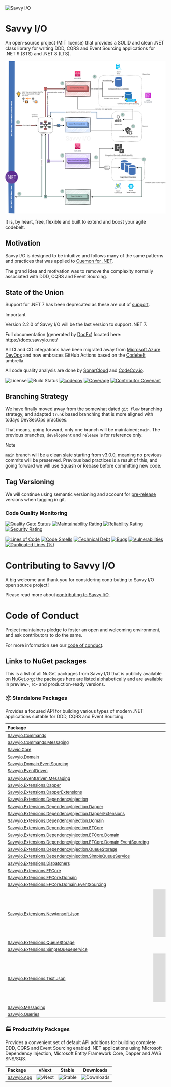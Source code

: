 ![Savvy I/O](.nuget/Savvyio.Core/icon.png)

# Savvy I/O

An open-source project (MIT license) that provides a SOLID and clean .NET class library for writing DDD, CQRS and Event Sourcing applications for .NET 9 (STS) and .NET 8 (LTS).

![Savvy I/O Flow](.assets/savvyio.png)

It is, by heart, free, flexible and built to extend and boost your agile codebelt.

## Motivation

Savvy I/O is designed to be intuitive and follows many of the same patterns and practices that was applied to [Cuemon for .NET](https://github.com/gimlichael/Cuemon).

The grand idea and motivation was to remove the complexity normally associated with DDD, CQRS and Event Sourcing.

## State of the Union

Support for .NET 7 has been deprecated as these are out of [support](https://endoflife.date/dotnet).

> [!IMPORTANT]
> Version 2.2.0 of Savvy I/O will be the last version to support .NET 7.

Full documentation (generated by [DocFx](https://github.com/dotnet/docfx)) located here: https://docs.savvyio.net/

All CI and CD integrations have been migrated away from [Microsoft Azure DevOps](https://azure.microsoft.com/en-us/services/devops/) and now embraces GitHub Actions based on the [Codebelt](https://github.com/codebeltnet) umbrella.

All code quality analysis are done by [SonarCloud](https://sonarcloud.io/) and [CodeCov.io](https://codecov.io/).

![License](https://img.shields.io/github/license/codebeltnet/savvyio) ![Build Status](https://github.com/codebeltnet/savvyio/actions/workflows/pipelines.yml/badge.svg?branch=main) [![codecov](https://codecov.io/gh/codebeltnet/savvyio/branch/development/graph/badge.svg)](https://codecov.io/gh/codebeltnet/classlib-savvyio) [![Coverage](https://sonarcloud.io/api/project_badges/measure?project=savvyio&metric=coverage)](https://sonarcloud.io/dashboard?id=savvyio) [![Contributor Covenant](https://img.shields.io/badge/Contributor%20Covenant-2.0-4baaaa.svg)](.github/CODE_OF_CONDUCT.md)

## Branching Strategy

We have finally moved away from the somewhat dated `git flow` branching strategy, and adapted `trunk` based branching that is more aligned with todays DevSecOps practices.

That means, going forward, only one branch will be maintained; `main`. The previous branches, `development` and `release` is for reference only.

> [!NOTE]
> `main` branch will be a clean slate starting from v3.0.0, meaning no previous commits will be preserved. Previous bad practices is a result of this, and going forward we will use Squash or Rebase before committing new code.

## Tag Versioning

We will continue using semantic versioning and account for [pre-release](https://docs.microsoft.com/en-us/nuget/concepts/package-versioning#pre-release-versions) versions when tagging in git.

### Code Quality Monitoring

[![Quality Gate Status](https://sonarcloud.io/api/project_badges/measure?project=savvyio&metric=alert_status)](https://sonarcloud.io/dashboard?id=savvyio) [![Maintainability Rating](https://sonarcloud.io/api/project_badges/measure?project=savvyio&metric=sqale_rating)](https://sonarcloud.io/dashboard?id=savvyio) [![Reliability Rating](https://sonarcloud.io/api/project_badges/measure?project=savvyio&metric=reliability_rating)](https://sonarcloud.io/dashboard?id=savvyio) [![Security Rating](https://sonarcloud.io/api/project_badges/measure?project=savvyio&metric=security_rating)](https://sonarcloud.io/dashboard?id=savvyio)

[![Lines of Code](https://sonarcloud.io/api/project_badges/measure?project=savvyio&metric=ncloc)](https://sonarcloud.io/dashboard?id=savvyio) [![Code Smells](https://sonarcloud.io/api/project_badges/measure?project=savvyio&metric=code_smells)](https://sonarcloud.io/dashboard?id=savvyio) [![Technical Debt](https://sonarcloud.io/api/project_badges/measure?project=savvyio&metric=sqale_index)](https://sonarcloud.io/dashboard?id=savvyio) [![Bugs](https://sonarcloud.io/api/project_badges/measure?project=savvyio&metric=bugs)](https://sonarcloud.io/dashboard?id=savvyio) [![Vulnerabilities](https://sonarcloud.io/api/project_badges/measure?project=savvyio&metric=vulnerabilities)](https://sonarcloud.io/dashboard?id=savvyio) [![Duplicated Lines (%)](https://sonarcloud.io/api/project_badges/measure?project=savvyio&metric=duplicated_lines_density)](https://sonarcloud.io/dashboard?id=savvyio)

# Contributing to Savvy I/O

A big welcome and thank you for considering contributing to Savvy I/O open source project!

Please read more about [contributing to Savvy I/O](.github/CONTRIBUTING.md).

# Code of Conduct

Project maintainers pledge to foster an open and welcoming environment, and ask contributors to do the same.

For more information see our [code of conduct](.github/CODE_OF_CONDUCT.md).

## Links to NuGet packages

This is a list of all NuGet packages from Savvy I/O that is publicly available on [NuGet.org](https://www.nuget.org/packages?q=savvyio); the packages here are listed alphabetically and are available in preview-, rc- and production-ready versions.

### 📦 Standalone Packages

Provides a focused API for building various types of modern .NET applications suitable for DDD, CQRS and Event Sourcing.

|Package|vNext|Stable|Downloads|
|:--|:-:|:-:|:-:|
| <font size="2">[Savvyio.Commands](https://www.nuget.org/packages/Savvyio.Commands/)</font> | ![vNext](https://img.shields.io/nuget/vpre/Savvyio.Commands?logo=nuget) | ![Stable](https://img.shields.io/nuget/v/Savvyio.Commands?logo=nuget) | ![Downloads](https://img.shields.io/nuget/dt/Savvyio.Commands?color=blueviolet&logo=nuget) |
| <font size="2">[Savvyio.Commands.Messaging](https://www.nuget.org/packages/Savvyio.Commands.Messaging/)</font> | ![vNext](https://img.shields.io/nuget/vpre/Savvyio.Commands.Messaging?logo=nuget) | ![Stable](https://img.shields.io/nuget/v/Savvyio.Commands.Messaging?logo=nuget) | ![Downloads](https://img.shields.io/nuget/dt/Savvyio.Commands.Messaging?color=blueviolet&logo=nuget) |
| <font size="2">[Savvio.Core](https://www.nuget.org/packages/Savvyio.Core/)</font> | ![vNext](https://img.shields.io/nuget/vpre/Savvyio.Core?logo=nuget) | ![Stable](https://img.shields.io/nuget/v/Savvyio.Core?logo=nuget) | ![Downloads](https://img.shields.io/nuget/dt/Savvyio.Core?color=blueviolet&logo=nuget) |
| <font size="2">[Savvyio.Domain](https://www.nuget.org/packages/Savvyio.Domain/)</font> | ![vNext](https://img.shields.io/nuget/vpre/Savvyio.Domain?logo=nuget) | ![Stable](https://img.shields.io/nuget/v/Savvyio.Domain?logo=nuget) | ![Downloads](https://img.shields.io/nuget/dt/Savvyio.Domain?color=blueviolet&logo=nuget) |
| <font size="2">[Savvyio.Domain.EventSourcing](https://www.nuget.org/packages/Savvyio.Domain.EventSourcing/)</font> | ![vNext](https://img.shields.io/nuget/vpre/Savvyio.Domain.EventSourcing?logo=nuget) | ![Stable](https://img.shields.io/nuget/v/Savvyio.Domain.EventSourcing?logo=nuget) | ![Downloads](https://img.shields.io/nuget/dt/Savvyio.Domain.EventSourcing?color=blueviolet&logo=nuget) |
| <font size="2">[Savvyio.EventDriven](https://www.nuget.org/packages/Savvyio.EventDriven/)</font> | ![vNext](https://img.shields.io/nuget/vpre/Savvyio.EventDriven?logo=nuget) | ![Stable](https://img.shields.io/nuget/v/Savvyio.EventDriven?logo=nuget) | ![Downloads](https://img.shields.io/nuget/dt/Savvyio.EventDriven?color=blueviolet&logo=nuget) |
| <font size="2">[Savvyio.EventDriven.Messaging](https://www.nuget.org/packages/Savvyio.EventDriven.Messaging/)</font> | ![vNext](https://img.shields.io/nuget/vpre/Savvyio.EventDriven.Messaging?logo=nuget) | ![Stable](https://img.shields.io/nuget/v/Savvyio.EventDriven.Messaging?logo=nuget) | ![Downloads](https://img.shields.io/nuget/dt/Savvyio.EventDriven.Messaging?color=blueviolet&logo=nuget) |
| <font size="2">[Savvyio.Extensions.Dapper](https://www.nuget.org/packages/Savvyio.Extensions.Dapper/)</font> | ![vNext](https://img.shields.io/nuget/vpre/Savvyio.Extensions.Dapper?logo=nuget) | ![Stable](https://img.shields.io/nuget/v/Savvyio.Extensions.Dapper?logo=nuget) | ![Downloads](https://img.shields.io/nuget/dt/Savvyio.Extensions.Dapper?color=blueviolet&logo=nuget) |
| <font size="2">[Savvyio.Extensions.DapperExtensions](https://www.nuget.org/packages/Savvyio.Extensions.DapperExtensions/)</font> | ![vNext](https://img.shields.io/nuget/vpre/Savvyio.Extensions.DapperExtensions?logo=nuget) | ![Stable](https://img.shields.io/nuget/v/Savvyio.Extensions.DapperExtensions?logo=nuget) | ![Downloads](https://img.shields.io/nuget/dt/Savvyio.Extensions.DapperExtensions?color=blueviolet&logo=nuget) |
| <font size="2">[Savvyio.Extensions.DependencyInjection](https://www.nuget.org/packages/Savvyio.Extensions.DependencyInjection/)</font> | ![vNext](https://img.shields.io/nuget/vpre/Savvyio.Extensions.DependencyInjection?logo=nuget) | ![Stable](https://img.shields.io/nuget/v/Savvyio.Extensions.DependencyInjection?logo=nuget) | ![Downloads](https://img.shields.io/nuget/dt/Savvyio.Extensions.DependencyInjection?color=blueviolet&logo=nuget) |
| <font size="2">[Savvyio.Extensions.DependencyInjection.Dapper](https://www.nuget.org/packages/Savvyio.Extensions.DependencyInjection.Dapper/)</font> | ![vNext](https://img.shields.io/nuget/vpre/Savvyio.Extensions.DependencyInjection.Dapper?logo=nuget) | ![Stable](https://img.shields.io/nuget/v/Savvyio.Extensions.DependencyInjection.Dapper?logo=nuget) | ![Downloads](https://img.shields.io/nuget/dt/Savvyio.Extensions.DependencyInjection.Dapper?color=blueviolet&logo=nuget) |
| <font size="2">[Savvyio.Extensions.DependencyInjection.DapperExtensions](https://www.nuget.org/packages/Savvyio.Extensions.DependencyInjection.DapperExtensions/)</font> | ![vNext](https://img.shields.io/nuget/vpre/Savvyio.Extensions.DependencyInjection.DapperExtensions?logo=nuget) | ![Stable](https://img.shields.io/nuget/v/Savvyio.Extensions.DependencyInjection.DapperExtensions?logo=nuget) | ![Downloads](https://img.shields.io/nuget/dt/Savvyio.Extensions.DependencyInjection.DapperExtensions?color=blueviolet&logo=nuget) |
| <font size="2">[Savvyio.Extensions.DependencyInjection.Domain](https://www.nuget.org/packages/Savvyio.Extensions.DependencyInjection.Domain/)</font> | ![vNext](https://img.shields.io/nuget/vpre/Savvyio.Extensions.DependencyInjection.Domain?logo=nuget) | ![Stable](https://img.shields.io/nuget/v/Savvyio.Extensions.DependencyInjection.Domain?logo=nuget) | ![Downloads](https://img.shields.io/nuget/dt/Savvyio.Extensions.DependencyInjection.Domain?color=blueviolet&logo=nuget) |
| <font size="2">[Savvyio.Extensions.DependencyInjection.EFCore](https://www.nuget.org/packages/Savvyio.Extensions.DependencyInjection.EFCore/)</font> | ![vNext](https://img.shields.io/nuget/vpre/Savvyio.Extensions.DependencyInjection.EFCore?logo=nuget) | ![Stable](https://img.shields.io/nuget/v/Savvyio.Extensions.DependencyInjection.EFCore?logo=nuget) | ![Downloads](https://img.shields.io/nuget/dt/Savvyio.Extensions.DependencyInjection.EFCore?color=blueviolet&logo=nuget) |
| <font size="2">[Savvyio.Extensions.DependencyInjection.EFCore.Domain](https://www.nuget.org/packages/Savvyio.Extensions.DependencyInjection.EFCore.Domain/)</font> | ![vNext](https://img.shields.io/nuget/vpre/Savvyio.Extensions.DependencyInjection.EFCore.Domain?logo=nuget) | ![Stable](https://img.shields.io/nuget/v/Savvyio.Extensions.DependencyInjection.EFCore.Domain?logo=nuget) | ![Downloads](https://img.shields.io/nuget/dt/Savvyio.Extensions.DependencyInjection.EFCore.Domain?color=blueviolet&logo=nuget) |
| <font size="2">[Savvyio.Extensions.DependencyInjection.EFCore.Domain.EventSourcing](https://www.nuget.org/packages/Savvyio.Extensions.DependencyInjection.EFCore.Domain.EventSourcing/)</font> | ![vNext](https://img.shields.io/nuget/vpre/Savvyio.Extensions.DependencyInjection.EFCore.Domain.EventSourcing?logo=nuget) | ![Stable](https://img.shields.io/nuget/v/Savvyio.Extensions.DependencyInjection.EFCore.Domain.EventSourcing?logo=nuget) | ![Downloads](https://img.shields.io/nuget/dt/Savvyio.Extensions.DependencyInjection.EFCore.Domain.EventSourcing?color=blueviolet&logo=nuget) |
| <font size="2">[Savvyio.Extensions.DependencyInjection.QueueStorage](https://www.nuget.org/packages/Savvyio.Extensions.DependencyInjection.QueueStorage/)</font> | ![vNext](https://img.shields.io/nuget/vpre/Savvyio.Extensions.DependencyInjection.QueueStorage?logo=nuget) | ![Stable](https://img.shields.io/nuget/v/Savvyio.Extensions.DependencyInjection.QueueStorage?logo=nuget) | ![Downloads](https://img.shields.io/nuget/dt/Savvyio.Extensions.DependencyInjection.QueueStorage?color=blueviolet&logo=nuget) |
| <font size="2">[Savvyio.Extensions.DependencyInjection.SimpleQueueService](https://www.nuget.org/packages/Savvyio.Extensions.DependencyInjection.SimpleQueueService/)</font> | ![vNext](https://img.shields.io/nuget/vpre/Savvyio.Extensions.DependencyInjection.SimpleQueueService?logo=nuget) | ![Stable](https://img.shields.io/nuget/v/Savvyio.Extensions.DependencyInjection.SimpleQueueService?logo=nuget) | ![Downloads](https://img.shields.io/nuget/dt/Savvyio.Extensions.DependencyInjection.SimpleQueueService?color=blueviolet&logo=nuget) |
| <font size="2">[Savvyio.Extensions.Dispatchers](https://www.nuget.org/packages/Savvyio.Extensions.Dispatchers/)</font> | ![vNext](https://img.shields.io/nuget/vpre/Savvyio.Extensions.Dispatchers?logo=nuget) | ![Stable](https://img.shields.io/nuget/v/Savvyio.Extensions.Dispatchers?logo=nuget) | ![Downloads](https://img.shields.io/nuget/dt/Savvyio.Extensions.Dispatchers?color=blueviolet&logo=nuget) |
| <font size="2">[Savvyio.Extensions.EFCore](https://www.nuget.org/packages/Savvyio.Extensions.EFCore/)</font> | ![vNext](https://img.shields.io/nuget/vpre/Savvyio.Extensions.EFCore?logo=nuget) | ![Stable](https://img.shields.io/nuget/v/Savvyio.Extensions.EFCore?logo=nuget) | ![Downloads](https://img.shields.io/nuget/dt/Savvyio.Extensions.EFCore?color=blueviolet&logo=nuget) |
| <font size="2">[Savvyio.Extensions.EFCore.Domain](https://www.nuget.org/packages/Savvyio.Extensions.EFCore.Domain/)</font> | ![vNext](https://img.shields.io/nuget/vpre/Savvyio.Extensions.EFCore.Domain?logo=nuget) | ![Stable](https://img.shields.io/nuget/v/Savvyio.Extensions.EFCore.Domain?logo=nuget) | ![Downloads](https://img.shields.io/nuget/dt/Savvyio.Extensions.EFCore.Domain?color=blueviolet&logo=nuget) |
| <font size="2">[Savvyio.Extensions.EFCore.Domain.EventSourcing](https://www.nuget.org/packages/Savvyio.Extensions.EFCore.Domain.EventSourcing/)</font> | ![vNext](https://img.shields.io/nuget/vpre/Savvyio.Extensions.EFCore.Domain.EventSourcing?logo=nuget) | ![Stable](https://img.shields.io/nuget/v/Savvyio.Extensions.EFCore.Domain.EventSourcing?logo=nuget) | ![Downloads](https://img.shields.io/nuget/dt/Savvyio.Extensions.EFCore.Domain.EventSourcing?color=blueviolet&logo=nuget) |
| <font size="2">[Savvyio.Extensions.Newtonsoft.Json](https://www.nuget.org/packages/Savvyio.Extensions.Newtonsoft.Json/)</font> | ![vNext](https://img.shields.io/nuget/vpre/Savvyio.Extensions.Newtonsoft.Json?logo=nuget) | ![Stable](https://img.shields.io/nuget/v/Savvyio.Extensions.Newtonsoft.Json?logo=nuget) | ![Downloads](https://img.shields.io/nuget/dt/Savvyio.Extensions.Newtonsoft.Json?color=blueviolet&logo=nuget) |
| <font size="2">[Savvyio.Extensions.QueueStorage](https://www.nuget.org/packages/Savvyio.Extensions.QueueStorage/)</font> | ![vNext](https://img.shields.io/nuget/vpre/Savvyio.Extensions.QueueStorage?logo=nuget) | ![Stable](https://img.shields.io/nuget/v/Savvyio.Extensions.QueueStorage?logo=nuget) | ![Downloads](https://img.shields.io/nuget/dt/Savvyio.Extensions.QueueStorage?color=blueviolet&logo=nuget) |
| <font size="2">[Savvyio.Extensions.SimpleQueueService](https://www.nuget.org/packages/Savvyio.Extensions.SimpleQueueService/)</font> | ![vNext](https://img.shields.io/nuget/vpre/Savvyio.Extensions.SimpleQueueService?logo=nuget) | ![Stable](https://img.shields.io/nuget/v/Savvyio.Extensions.SimpleQueueService?logo=nuget) | ![Downloads](https://img.shields.io/nuget/dt/Savvyio.Extensions.SimpleQueueService?color=blueviolet&logo=nuget) |
| <font size="2">[Savvyio.Extensions.Text.Json](https://www.nuget.org/packages/Savvyio.Extensions.Text.Json/)</font> | ![vNext](https://img.shields.io/nuget/vpre/Savvyio.Extensions.Text.Json?logo=nuget) | ![Stable](https://img.shields.io/nuget/v/Savvyio.Extensions.Text.Json?logo=nuget) | ![Downloads](https://img.shields.io/nuget/dt/Savvyio.Extensions.Text.Json?color=blueviolet&logo=nuget) |
| <font size="2">[Savvyio.Messaging](https://www.nuget.org/packages/Savvyio.Messaging/)</font> | ![vNext](https://img.shields.io/nuget/vpre/Savvyio.Messaging?logo=nuget) | ![Stable](https://img.shields.io/nuget/v/Savvyio.Messaging?logo=nuget) | ![Downloads](https://img.shields.io/nuget/dt/Savvyio.Messaging?color=blueviolet&logo=nuget) |
| <font size="2">[Savvyio.Queries](https://www.nuget.org/packages/Savvyio.Queries/)</font> | ![vNext](https://img.shields.io/nuget/vpre/Savvyio.Queries?logo=nuget) | ![Stable](https://img.shields.io/nuget/v/Savvyio.Queries?logo=nuget) | ![Downloads](https://img.shields.io/nuget/dt/Savvyio.Queries?color=blueviolet&logo=nuget) |

### 🏭 Productivity Packages

Provides a convenient set of default API additions for building complete DDD, CQRS and Event Sourcing enabled .NET applications using Microsoft Dependency Injection, Microsoft Entity Framework Core, Dapper and AWS SNS/SQS.

|Package|vNext|Stable|Downloads|
|:--|:-:|:-:|:-:|
| <font size="2">[Savvyio.App](https://www.nuget.org/packages/Savvyio.App/)</font> | ![vNext](https://img.shields.io/nuget/vpre/Savvyio.App?logo=nuget) | ![Stable](https://img.shields.io/nuget/v/Savvyio.App?logo=nuget) | ![Downloads](https://img.shields.io/nuget/dt/Savvyio.App?color=blueviolet&logo=nuget) |
